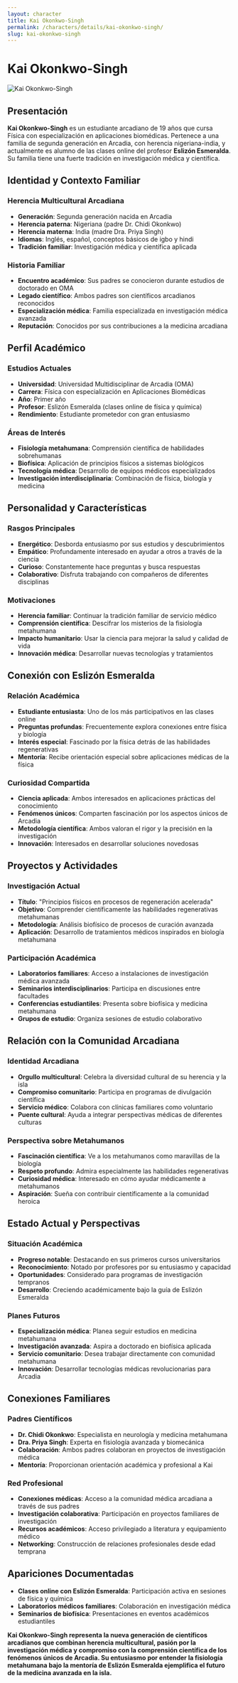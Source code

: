 ```yaml
---
layout: character
title: Kai Okonkwo-Singh
permalink: /characters/details/kai-okonkwo-singh/
slug: kai-okonkwo-singh
---
```


# Kai Okonkwo-Singh

<div class="character-photo">
  <img src="{{ site.baseurl }}/assets/img/characters/kai-okonkwo-singh.png" alt="Kai Okonkwo-Singh" />
</div>

## Presentación
**Kai Okonkwo-Singh** es un estudiante arcadiano de 19 años que cursa Física con especialización en aplicaciones biomédicas. Pertenece a una familia de segunda generación en Arcadia, con herencia nigeriana-india, y actualmente es alumno de las clases online del profesor **Eslizón Esmeralda**. Su familia tiene una fuerte tradición en investigación médica y científica.

## Identidad y Contexto Familiar

### **Herencia Multicultural Arcadiana**
- **Generación**: Segunda generación nacida en Arcadia
- **Herencia paterna**: Nigeriana (padre Dr. Chidi Okonkwo)
- **Herencia materna**: India (madre Dra. Priya Singh)
- **Idiomas**: Inglés, español, conceptos básicos de igbo y hindi
- **Tradición familiar**: Investigación médica y científica aplicada

### **Historia Familiar**
- **Encuentro académico**: Sus padres se conocieron durante estudios de doctorado en OMA
- **Legado científico**: Ambos padres son científicos arcadianos reconocidos
- **Especialización médica**: Familia especializada en investigación médica avanzada
- **Reputación**: Conocidos por sus contribuciones a la medicina arcadiana

## Perfil Académico

### **Estudios Actuales**
- **Universidad**: Universidad Multidisciplinar de Arcadia (OMA)
- **Carrera**: Física con especialización en Aplicaciones Biomédicas
- **Año**: Primer año
- **Profesor**: Eslizón Esmeralda (clases online de física y química)
- **Rendimiento**: Estudiante prometedor con gran entusiasmo

### **Áreas de Interés**
- **Fisiología metahumana**: Comprensión científica de habilidades sobrehumanas
- **Biofísica**: Aplicación de principios físicos a sistemas biológicos
- **Tecnología médica**: Desarrollo de equipos médicos especializados
- **Investigación interdisciplinaria**: Combinación de física, biología y medicina

## Personalidad y Características

### **Rasgos Principales**
- **Energético**: Desborda entusiasmo por sus estudios y descubrimientos
- **Empático**: Profundamente interesado en ayudar a otros a través de la ciencia
- **Curioso**: Constantemente hace preguntas y busca respuestas
- **Colaborativo**: Disfruta trabajando con compañeros de diferentes disciplinas

### **Motivaciones**
- **Herencia familiar**: Continuar la tradición familiar de servicio médico
- **Comprensión científica**: Descifrar los misterios de la fisiología metahumana
- **Impacto humanitario**: Usar la ciencia para mejorar la salud y calidad de vida
- **Innovación médica**: Desarrollar nuevas tecnologías y tratamientos

## Conexión con Eslizón Esmeralda

### **Relación Académica**
- **Estudiante entusiasta**: Uno de los más participativos en las clases online
- **Preguntas profundas**: Frecuentemente explora conexiones entre física y biología
- **Interés especial**: Fascinado por la física detrás de las habilidades regenerativas
- **Mentoría**: Recibe orientación especial sobre aplicaciones médicas de la física

### **Curiosidad Compartida**
- **Ciencia aplicada**: Ambos interesados en aplicaciones prácticas del conocimiento
- **Fenómenos únicos**: Comparten fascinación por los aspectos únicos de Arcadia
- **Metodología científica**: Ambos valoran el rigor y la precisión en la investigación
- **Innovación**: Interesados en desarrollar soluciones novedosas

## Proyectos y Actividades

### **Investigación Actual**
- **Título**: "Principios físicos en procesos de regeneración acelerada"
- **Objetivo**: Comprender científicamente las habilidades regenerativas metahumanas
- **Metodología**: Análisis biofísico de procesos de curación avanzada
- **Aplicación**: Desarrollo de tratamientos médicos inspirados en biología metahumana

### **Participación Académica**
- **Laboratorios familiares**: Acceso a instalaciones de investigación médica avanzada
- **Seminarios interdisciplinarios**: Participa en discusiones entre facultades
- **Conferencias estudiantiles**: Presenta sobre biofísica y medicina metahumana
- **Grupos de estudio**: Organiza sesiones de estudio colaborativo

## Relación con la Comunidad Arcadiana

### **Identidad Arcadiana**
- **Orgullo multicultural**: Celebra la diversidad cultural de su herencia y la isla
- **Compromiso comunitario**: Participa en programas de divulgación científica
- **Servicio médico**: Colabora con clínicas familiares como voluntario
- **Puente cultural**: Ayuda a integrar perspectivas médicas de diferentes culturas

### **Perspectiva sobre Metahumanos**
- **Fascinación científica**: Ve a los metahumanos como maravillas de la biología
- **Respeto profundo**: Admira especialmente las habilidades regenerativas
- **Curiosidad médica**: Interesado en cómo ayudar médicamente a metahumanos
- **Aspiración**: Sueña con contribuir científicamente a la comunidad heroica

## Estado Actual y Perspectivas

### **Situación Académica**
- **Progreso notable**: Destacando en sus primeros cursos universitarios
- **Reconocimiento**: Notado por profesores por su entusiasmo y capacidad
- **Oportunidades**: Considerado para programas de investigación tempranos
- **Desarrollo**: Creciendo académicamente bajo la guía de Eslizón Esmeralda

### **Planes Futuros**
- **Especialización médica**: Planea seguir estudios en medicina metahumana
- **Investigación avanzada**: Aspira a doctorado en biofísica aplicada
- **Servicio comunitario**: Desea trabajar directamente con comunidad metahumana
- **Innovación**: Desarrollar tecnologías médicas revolucionarias para Arcadia

## Conexiones Familiares

### **Padres Científicos**
- **Dr. Chidi Okonkwo**: Especialista en neurología y medicina metahumana
- **Dra. Priya Singh**: Experta en fisiología avanzada y biomecánica
- **Colaboración**: Ambos padres colaboran en proyectos de investigación médica
- **Mentoría**: Proporcionan orientación académica y profesional a Kai

### **Red Profesional**
- **Conexiones médicas**: Acceso a la comunidad médica arcadiana a través de sus padres
- **Investigación colaborativa**: Participación en proyectos familiares de investigación
- **Recursos académicos**: Acceso privilegiado a literatura y equipamiento médico
- **Networking**: Construcción de relaciones profesionales desde edad temprana

## Apariciones Documentadas
- **Clases online con Eslizón Esmeralda**: Participación activa en sesiones de física y química
- **Laboratorios médicos familiares**: Colaboración en investigación médica
- **Seminarios de biofísica**: Presentaciones en eventos académicos estudiantiles

**Kai Okonkwo-Singh representa la nueva generación de científicos arcadianos que combinan herencia multicultural, pasión por la investigación médica y compromiso con la comprensión científica de los fenómenos únicos de Arcadia. Su entusiasmo por entender la fisiología metahumana bajo la mentoría de Eslizón Esmeralda ejemplifica el futuro de la medicina avanzada en la isla.**